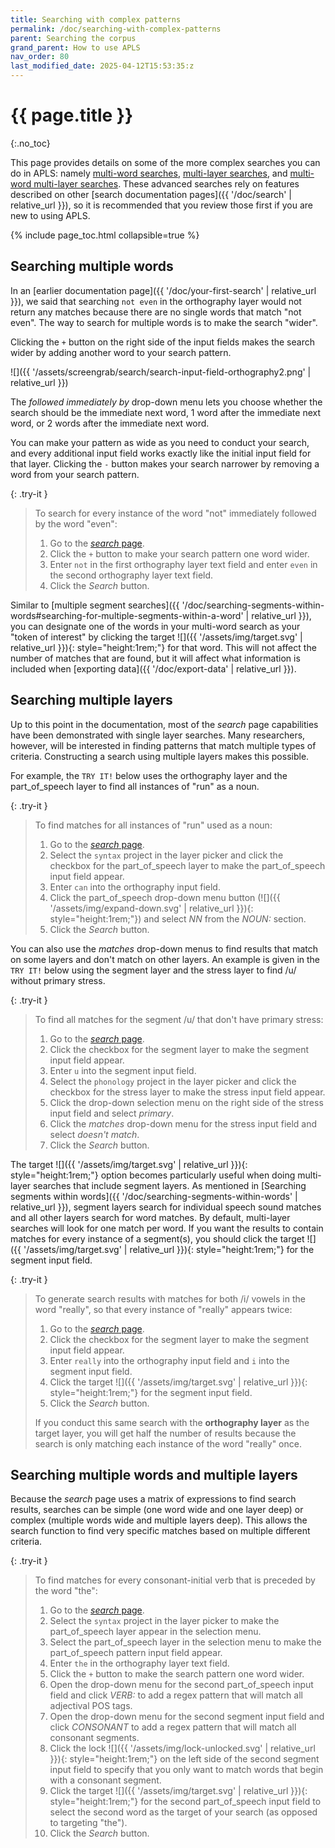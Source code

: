 ```yaml
---
title: Searching with complex patterns
permalink: /doc/searching-with-complex-patterns
parent: Searching the corpus
grand_parent: How to use APLS
nav_order: 80
last_modified_date: 2025-04-12T15:53:35:z
---
```


# {{ page.title }}
{:.no_toc}

This page provides details on some of the more complex searches you can do in APLS: namely [multi-word searches](#searching-multiple-words), [multi-layer searches](#searching-multiple-words), and [multi-word multi-layer searches](#searching-multiple-words-and-multiple-layers).
These advanced searches rely on features described on other [search documentation pages]({{ '/doc/search' | relative_url }}), so it is recommended that you review those first if you are new to using APLS.

{% include page_toc.html collapsible=true %}

## Searching multiple words

In an [earlier documentation page]({{ '/doc/your-first-search' | relative_url }}), we said that searching `not even` in the <span class="layer">orthography</span> layer would not return any matches because there are no single words that match "not even".
The way to search for multiple words is to make the search "wider".

Clicking the `+` button on the right side of the input fields makes the search wider by adding another word to your search pattern.

![]({{ '/assets/screengrab/search/search-input-field-orthography2.png' | relative_url }})

The *followed immediately by* drop-down menu lets you choose whether the search should be the immediate next word, 1 word after the immediate next word, or 2 words after the immediate next word.

You can make your pattern as wide as you need to conduct your search, and every additional input field works exactly like the initial input field for that layer.
Clicking the `-` button makes your search narrower by removing a word from your search pattern.

{: .try-it }
> To search for every instance of the word "not" immediately followed by the word "even":
> 1. Go to the [_search_ page](https://apls.pitt.edu/labbcat/search).
> 1. Click the `+` button to make your search pattern one word wider.
> 1. Enter `not` in the first orthography layer text field and enter `even` in the second orthography layer text field.
> 1. Click the _Search_ button.

Similar to [multiple segment searches]({{ '/doc/searching-segments-within-words#searching-for-multiple-segments-within-a-word' | relative_url }}), you can designate one of the words in your multi-word search as your "token of interest" by clicking the target ![]({{ '/assets/img/target.svg' | relative_url }}){: style="height:1rem;"} for that word.
This will not affect the number of matches that are found, but it will affect what information is included when [exporting data]({{ '/doc/export-data' | relative_url }}).

## Searching multiple layers

Up to this point in the documentation, most of the _search_ page capabilities have been demonstrated with single layer searches.
Many researchers, however, will be interested in finding patterns that match multiple types of criteria.
Constructing a search using multiple layers makes this possible.

For example, the `TRY IT!` below uses the <span class="layer">orthography</span> layer and the <span class="layer">part_of_speech</span> layer to find all instances of "run" as a noun.

{: .try-it }
> To find matches for all instances of "run" used as a noun:
> 1. Go to the [_search_ page](https://apls.pitt.edu/labbcat/search).
> 1. Select the `syntax` project in the layer picker and click the checkbox for the <span class="layer">part_of_speech</span> layer to make the part_of_speech input field appear.
> 1. Enter `can` into the orthography input field. 
> 1. Click the part_of_speech drop-down menu button (![]({{ '/assets/img/expand-down.svg' | relative_url }}){: style="height:1rem;"}) and select _NN_ from the _NOUN:_ section.
> 1. Click the _Search_ button.

You can also use the _matches_ drop-down menus to find results that match on some layers and don't match on other layers.
An example is given in the `TRY IT!` below using the <span class="layer">segment</span> layer and the <span class="layer">stress</span> layer to find /u/ without primary stress.

{: .try-it }
> To find all matches for the segment /u/ that don't have primary stress:
> 1. Go to the [_search_ page](https://apls.pitt.edu/labbcat/search).
> 1. Click the checkbox for the <span class="layer">segment</span> layer to make the segment input field appear.
> 1. Enter `u` into the segment input field.
> 1. Select the `phonology` project in the layer picker and click the checkbox for the <span class="layer">stress</span> layer to make the stress input field appear.
> 1. Click the drop-down selection menu on the right side of the stress input field and select _primary_.
> 1. Click the _matches_ drop-down menu for the stress input field and select _doesn't match_.
> 1. Click the _Search_ button.

The target ![]({{ '/assets/img/target.svg' | relative_url }}){: style="height:1rem;"} option becomes particularly useful when doing multi-layer searches that include segment layers.
As mentioned in [Searching segments within words]({{ '/doc/searching-segments-within-words' | relative_url }}), segment layers search for individual speech sound matches and all other layers search for word matches.
By default, multi-layer searches will look for one match per word.
If you want the results to contain matches for every instance of a segment(s), you should click the target ![]({{ '/assets/img/target.svg' | relative_url }}){: style="height:1rem;"} for the segment input field.

{: .try-it }
> To generate search results with matches for both /i/ vowels in the word "really", so that every instance of "really" appears twice:
> 1. Go to the [_search_ page](https://apls.pitt.edu/labbcat/search).
> 1. Click the checkbox for the <span class="layer">segment</span> layer to make the segment input field appear.
> 1. Enter `really` into the orthography input field and `i` into the segment input field.
> 1. Click the target ![]({{ '/assets/img/target.svg' | relative_url }}){: style="height:1rem;"} for the segment input field.
> 1. Click the _Search_ button.
>
> If you conduct this same search with the __orthography layer__ as the target layer, you will get half the number of results because the search is only matching each instance of the word "really" once.

## Searching multiple words and multiple layers

Because the _search_ page uses a matrix of expressions to find search results, searches can be simple (one word wide and one layer deep) or complex (multiple words wide and multiple layers deep).
This allows the search function to find very specific matches based on multiple different criteria.

{: .try-it }
> To find matches for every consonant-initial verb that is preceded by the word "the":
> 1. Go to the [_search_ page](https://apls.pitt.edu/labbcat/search).
> 1. Select the `syntax` project in the layer picker to make the <span class="layer">part_of_speech</span> layer appear in the selection menu.
> 1. Select the <span class="layer">part_of_speech</span> layer in the selection menu to make the part_of_speech pattern input field appear.
> 1. Enter `the` in the orthography layer text field.
> 1. Click the `+` button to make the search pattern one word wider.
> 1. Open the drop-down menu for the second part_of_speech input field and click _VERB:_ to add a regex pattern that will match all adjectival POS tags.
> 1. Open the drop-down menu for the second segment input field and click _CONSONANT_ to add a regex pattern that will match all consonant segments.
> 1. Click the lock ![]({{ '/assets/img/lock-unlocked.svg' | relative_url }}){: style="height:1rem;"} on the left side of the second segment input field to specify that you only want to match words that begin with a consonant segment.
> 1. Click the target ![]({{ '/assets/img/target.svg' | relative_url }}){: style="height:1rem;"} for the second part_of_speech input field to select the second word as the target of your search (as opposed to targeting "the").
> 1. Click the _Search_ button.

